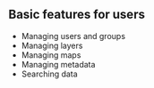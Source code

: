 ## Basic features for users

- Managing users and groups
- Managing layers
- Managing maps
- Managing metadata
- Searching data
